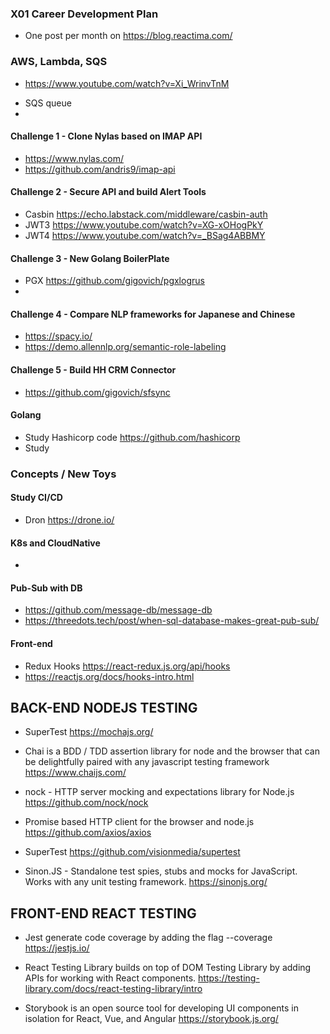 ### X01 Career Development Plan
* One post per month on https://blog.reactima.com/

### AWS, Lambda, SQS
* https://www.youtube.com/watch?v=Xi_WrinvTnM
- SQS queue
- 

#### Challenge 1 - Clone Nylas based on IMAP API
* https://www.nylas.com/
* https://github.com/andris9/imap-api 

#### Challenge 2 - Secure API and build Alert Tools 
* Casbin https://echo.labstack.com/middleware/casbin-auth 
* JWT3 https://www.youtube.com/watch?v=XG-xOHogPkY 
* JWT4 https://www.youtube.com/watch?v=_BSag4ABBMY 

#### Challenge 3 - New Golang BoilerPlate 
* PGX https://github.com/gigovich/pgxlogrus 
* 

#### Challenge 4 - Compare NLP frameworks for Japanese and Chinese 
* https://spacy.io/
* https://demo.allennlp.org/semantic-role-labeling 

#### Challenge 5 - Build HH CRM Connector 
* https://github.com/gigovich/sfsync 

#### Golang 
* Study Hashicorp code https://github.com/hashicorp 
* Study 

### Concepts / New Toys 

#### Study CI/CD 
* Dron https://drone.io/

#### K8s and CloudNative
* 
 
#### Pub-Sub with DB
* https://github.com/message-db/message-db
* https://threedots.tech/post/when-sql-database-makes-great-pub-sub/ 

#### Front-end
* Redux Hooks https://react-redux.js.org/api/hooks 
* https://reactjs.org/docs/hooks-intro.html

## BACK-END NODEJS TESTING

* SuperTest
https://mochajs.org/

* Chai is a BDD / TDD assertion library for node and the browser that can be delightfully paired with any javascript testing framework
https://www.chaijs.com/

* nock - HTTP server mocking and expectations library for Node.js
https://github.com/nock/nock

* Promise based HTTP client for the browser and node.js
https://github.com/axios/axios

* SuperTest
https://github.com/visionmedia/supertest

* Sinon.JS - Standalone test spies, stubs and mocks for JavaScript. Works with any unit testing framework.
https://sinonjs.org/


## FRONT-END REACT TESTING

* Jest generate code coverage by adding the flag --coverage
https://jestjs.io/

* React Testing Library builds on top of DOM Testing Library by adding APIs for working with React components.
https://testing-library.com/docs/react-testing-library/intro

* Storybook is an open source tool for developing UI components in isolation for React, Vue, and Angular
https://storybook.js.org/



